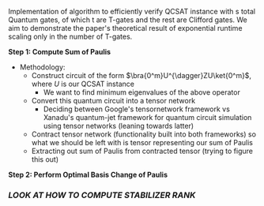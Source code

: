 Implementation of algorithm to efficiently verify QCSAT instance with s total Quantum gates, of which t are T-gates and the rest are Clifford gates. We aim to demonstrate the paper's theoretical result of exponential runtime scaling only in the number of T-gates.


**Step 1: Compute Sum of Paulis**
* Methodology:
    - Construct circuit of the form $\bra{0^m}U^{\dagger}ZU\ket{0^m}$, where $U$ is our QCSAT instance
        * We want to find minimum eigenvalues of the above operator
    - Convert this quantum circuit into a tensor network
        * Deciding between Google's tensornetwork framework vs Xanadu's quantum-jet framework for 
        quantum circuit simulation using tensor networks (leaning towards latter)
    - Contract tensor network (functionality built into both frameworks) so what we should be left with is tensor representing our sum of Paulis
    - Extracting out sum of Paulis from contracted tensor (trying to figure this out)

**Step 2: Perform Optimal Basis Change of Paulis**

### *LOOK AT HOW TO COMPUTE STABILIZER RANK*

